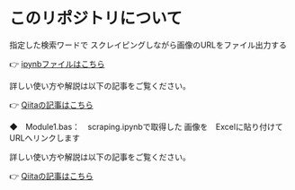 # このリポジトリについて

指定した検索ワードで スクレイピングしながら画像のURLをファイル出力する

👉 [ipynbファイルはこちら](https://github.com/iwakazusuwa/ipynb_scraping)


詳しい使い方や解説は以下の記事をご覧ください。

👉 [Qiitaの記事はこちら](https://qiita.com/iwakazusuwa/items/3c26336aa19a285e3f07)



◆　Module1.bas：　scraping.ipynbで取得した 画像を　Excelに貼り付けてURLへリンクします

詳しい使い方や解説は以下の記事をご覧ください。

👉 [Qiitaの記事はこちら](https://qiita.com/iwakazusuwa/items/de38a31f8378a072a1fe)

